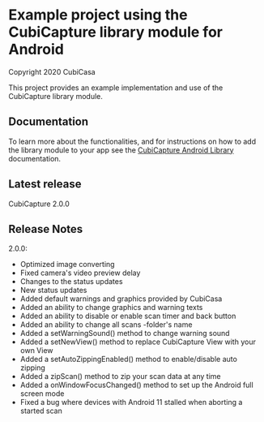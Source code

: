 Example project using the CubiCapture library module for Android
======================
Copyright 2020 CubiCasa

This project provides an example implementation and use of the CubiCapture library module.


## Documentation

To learn more about the functionalities, and for instructions on how to add the library module to your app 
see the [CubiCapture Android Library](//www.cubi.casa/developers/cubicasa-android-sdk) documentation.


## Latest release

CubiCapture 2.0.0


## Release Notes

2.0.0:
- Optimized image converting
- Fixed camera's video preview delay
- Changes to the status updates
- New status updates
- Added default warnings and graphics provided by CubiCasa
- Added an ability to change graphics and warning texts
- Added an ability to disable or enable scan timer and back button
- Added an ability to change all scans -folder's name
- Added a setWarningSound() method to change warning sound
- Added a setNewView() method to replace CubiCapture View with your own View
- Added a setAutoZippingEnabled() method to enable/disable auto zipping
- Added a zipScan() method to zip your scan data at any time
- Added a onWindowFocusChanged() method to set up the Android full screen mode
- Fixed a bug where devices with Android 11 stalled when aborting a started scan